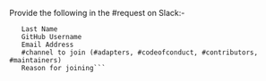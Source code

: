 Provide the following in the #request on Slack:-

```First Name
   Last Name
   GitHub Username
   Email Address
   #channel to join (#adapters, #codeofconduct, #contributors, #maintainers)
   Reason for joining```


